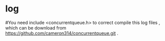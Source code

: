 # log

#You need include <concurrentqueue.h> to correct compile this log files , which can be download from https://github.com/cameron314/concurrentqueue.git  .
